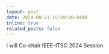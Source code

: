 ```yaml
---
layout: post
date: 2024-08-21 15:59:00-0400
inline: true
related_posts: false
---
```


I will Co-chair IEEE-ITSC 2024 Session
